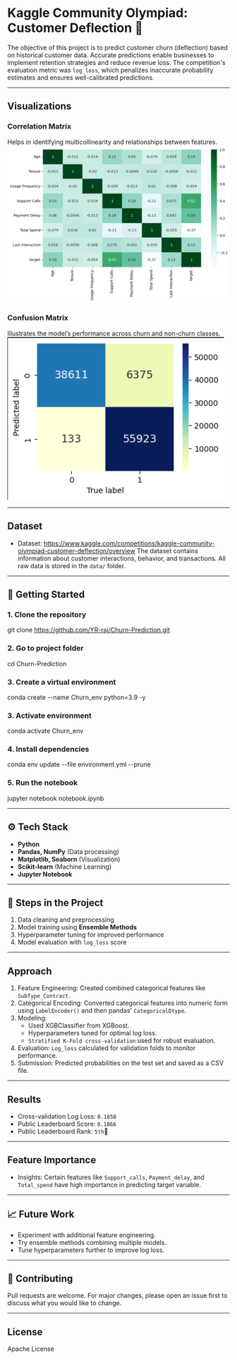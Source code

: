 # Kaggle Community Olympiad: Customer Deflection 🏃

The objective of this project is to predict customer churn (deflection) based on historical customer data. Accurate predictions enable businesses to implement retention strategies and reduce revenue loss. The competition's evaluation metric was `log_loss`, which penalizes inaccurate probability estimates and ensures well-calibrated predictions.

---

## Visualizations

### Correlation Matrix  
Helps in identifying multicollinearity and relationships between features.  
![Correlation Matrix](EDA_Images/Correlation_Matrix.png)

### Confusion Matrix  
Illustrates the model’s performance across churn and non-churn classes.  
![Confusion Matrix](EDA_Images/Confusion_Matrix.png)

---

## Dataset
- Dataset: https://www.kaggle.com/competitions/kaggle-community-olympiad-customer-deflection/overview
The dataset contains information about customer interactions, behavior, and transactions. All raw data is stored in the `data/` folder.  

---

## 🚀 Getting Started  

### 1. Clone the repository  
git clone https://github.com/YR-raj/Churn-Prediction.git

### 2. Go to project folder
cd Churn-Prediction

### 3. Create a virtual environment
conda create --name Churn_env python=3.9 -y

### 3. Activate environment
conda activate Churn_env

### 4. Install dependencies
conda env update --file environment.yml --prune

### 5. Run the notebook
jupyter notebook notebook.ipynb

---

## ⚙️ Tech Stack
- **Python**
- **Pandas, NumPy** (Data processing)
- **Matplotlib, Seaborn** (Visualization)
- **Scikit-learn** (Machine Learning)
- **Jupyter Notebook**

---

## 🚀 Steps in the Project
1. Data cleaning and preprocessing  
2. Model training using **Ensemble Methods**  
3. Hyperparameter tuning for improved performance  
4. Model evaluation with `log_loss` score 

---

## Approach
1. Feature Engineering: Created combined categorical features like `SubType_Contract`.
2. Categorical Encoding: Converted categorical features into numeric form using `LabelEncoder()` and then pandas' `CategoricalDtype`.
3. Modeling:
    - Used XGBClassifier from XGBoost.
    - Hyperparameters tuned for optimal log loss.
    - `Stratified K-Fold cross-validation` used for robust evaluation.
4. Evaluation: `Log_loss` calculated for validation folds to monitor performance.
5. Submission: Predicted probabilities on the test set and saved as a CSV file.

---

## Results
- Cross-validation Log Loss: `0.1858`
- Public Leaderboard Score: `0.1866`
- Public Leaderboard Rank: `5th`🥉

---

## Feature Importance
- Insights: Certain features like `Support_calls`, `Payment_delay`, and `Total_spend` have high importance in predicting target variable.

---

## 📈 Future Work
- Experiment with additional feature engineering.
- Try ensemble methods combining multiple models.
- Tune hyperparameters further to improve log loss.

---

## 🤝 Contributing
Pull requests are welcome. For major changes, please open an issue first to discuss what you would like to change.  

---

## License
Apache License
